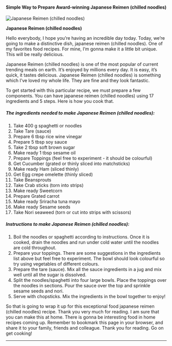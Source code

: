             

#### Simple Way to Prepare Award-winning Japanese Reimen (chilled noodles)

![Japanese Reimen (chilled noodles)](https://img-global.cpcdn.com/recipes/618f37e8a48ac7a9/751x532cq70/japanese-reimen-chilled-noodles-recipe-main-photo.jpg)

**Japanese Reimen (chilled noodles)**

Hello everybody, I hope you’re having an incredible day today. Today, we’re going to make a distinctive dish, japanese reimen (chilled noodles). One of my favorites food recipes. For mine, I’m gonna make it a little bit unique. This will be really delicious.

Japanese Reimen (chilled noodles) is one of the most popular of current trending meals on earth. It’s enjoyed by millions every day. It is easy, it’s quick, it tastes delicious. Japanese Reimen (chilled noodles) is something which I’ve loved my whole life. They are fine and they look fantastic.

To get started with this particular recipe, we must prepare a few components. You can have japanese reimen (chilled noodles) using 17 ingredients and 5 steps. Here is how you cook that.

##### The ingredients needed to make Japanese Reimen (chilled noodles):

1.  Take 400 g spaghetti or noodles
2.  Take Tare (sauce)
3.  Prepare 6 tbsp rice wine vinegar
4.  Prepare 5 tbsp soy sauce
5.  Take 2 tbsp soft brown sugar
6.  Make ready 1 tbsp sesame oil
7.  Prepare Toppings (feel free to experiment - it should be colourful)
8.  Get Cucumber (grated or thinly sliced into matchsticks)
9.  Make ready Ham (sliced thinly)
10.  Get Egg crepe omelette (thinly sliced)
11.  Take Beansprouts
12.  Take Crab sticks (torn into strips)
13.  Make ready Sweetcorn
14.  Prepare Grated carrot
15.  Make ready Sriracha tuna mayo
16.  Make ready Sesame seeds
17.  Take Nori seaweed (torn or cut into strips with scissors)

##### Instructions to make Japanese Reimen (chilled noodles):

1.  Boil the noodles or spaghetti according to instructions. Once it is cooked, drain the noodles and run under cold water until the noodles are cold throughout.
2.  Prepare your toppings. There are some suggestions in the ingredients list above but feel free to experiment. The bowl should look colourful so try using vegetables of different colours.
3.  Prepare the tare (sauce). Mix all the sauce ingredients in a jug and mix well until all the sugar is dissolved.
4.  Split the noodles/spaghetti into four large bowls. Place the toppings over the noodles in sections. Pour the sauce over the top and sprinkle sesame seeds and nori.
5.  Serve with chopsticks. Mix the ingredients in the bowl together to enjoy!

So that is going to wrap it up for this exceptional food japanese reimen (chilled noodles) recipe. Thank you very much for reading. I am sure that you can make this at home. There is gonna be interesting food in home recipes coming up. Remember to bookmark this page in your browser, and share it to your family, friends and colleague. Thank you for reading. Go on get cooking!

* * *